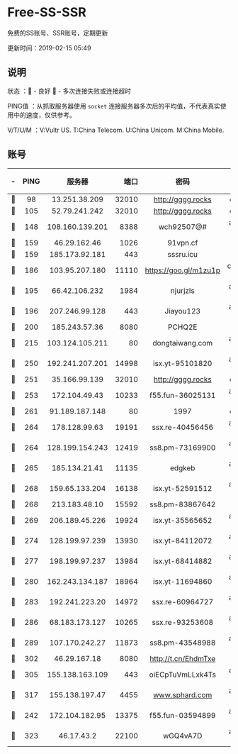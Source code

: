 # Free-SS-SSR

免费的SS账号、SSR账号，定期更新

更新时间：2019-02-15 05:49

## 说明

状态     ：🙂 - 良好 🙁 - 多次连接失败或连接超时

PING值   ：从抓取服务器使用 `socket` 连接服务器多次后的平均值，不代表真实使用中的速度，仅供参考。

V/T/U/M  ：V:Vultr US. T:China Telecom. U:China Unicom. M:China Mobile.

## 账号

|-|PING|服务器|端口|密码|加密方式|区域|V/T/U/M|
|:----:|:----:|:-----:|-----:|:----:|:----:|:----:|:----:|
|🙂|98|13.251.38.209|32010|http://gggg.rocks|chacha20|SG|10↑/10↑/10↑/10↑|
|🙂|105|52.79.241.242|32010|http://gggg.rocks|chacha20|KR|10↑/10↑/10↑/10↑|
|🙂|148|108.160.139.201|8388|wch92507@#|aes-256-cfb|JP|10↑/10↑/10↑/10↑|
|🙂|159|46.29.162.46|1026|91vpn.cf|rc4-md5|RU|10↑/10↑/10↑/10↑|
|🙂|159|185.173.92.181|443|sssru.icu|rc4-md5|RU|10↑/10↑/10↑/10↑|
|🙂|186|103.95.207.180|11110|https://goo.gl/m1zu1p|chacha20-ietf|US|10↑/10↑/10↑/10↑|
|🙂|195|66.42.106.232|1984|njurjzls|aes-256-cfb|US|10↑/10↑/10↑/10↑|
|🙂|196|207.246.99.128|443|Jiayou123|aes-256-cfb|US|10↑/10↑/10↑/10↑|
|🙂|200|185.243.57.36|8080|PCHQ2E|rc4-md5|US|10↑/10↑/10↑/10↑|
|🙂|215|103.124.105.211|80|dongtaiwang.com|aes-256-cfb|US|10↑/10↑/10↑/10↑|
|🙂|250|192.241.207.201|14998|isx.yt-95101820|aes-256-cfb|US|10↑/10↑/10↑/10↑|
|🙂|251|35.166.99.139|32010|http://gggg.rocks|chacha20|US|10↑/10↑/10↑/10↑|
|🙂|253|172.104.49.43|10233|f55.fun-36025131|aes-256-cfb|SG|10↑/10↑/10↑/10↑|
|🙂|261|91.189.187.148|80|1997|chacha20|US|10↑/10↑/10↑/10↑|
|🙂|264|178.128.99.63|19191|ssx.re-40456456|aes-256-cfb|SG|10↑/10↑/10↑/10↑|
|🙂|264|128.199.154.243|12419|ss8.pm-73169900|aes-256-cfb|SG|10↑/10↑/10↑/10↑|
|🙂|265|185.134.21.41|11135|edgkeb|aes-256-cfb|GB|10↑/10↑/10↑/10↑|
|🙂|268|159.65.133.204|16138|isx.yt-52591512|aes-256-cfb|SG|10↑/10↑/10↑/10↑|
|🙂|268|213.183.48.10|15592|ss8.pm-83867642|rc4-md5|RU|10↑/10↑/10↑/10↑|
|🙂|269|206.189.45.226|19924|isx.yt-35565652|aes-256-cfb|SG|10↑/10↑/10↑/10↑|
|🙂|274|128.199.97.239|13930|isx.yt-84112072|aes-256-cfb|SG|10↑/10↑/10↑/10↑|
|🙂|277|198.199.97.237|13984|isx.yt-68414882|aes-256-cfb|US|10↑/10↑/10↑/10↑|
|🙂|280|162.243.134.187|18964|isx.yt-11694860|aes-256-cfb|US|10↑/10↑/10↑/10↑|
|🙂|283|192.241.223.20|14972|ssx.re-60964727|aes-256-cfb|US|10↑/10↑/10↑/10↑|
|🙂|286|68.183.173.127|10265|ssx.re-93253608|aes-256-cfb|US|10↑/10↑/10↑/10↑|
|🙂|289|107.170.242.27|11873|ss8.pm-43548988|aes-256-cfb|US|10↑/10↑/10↑/10↑|
|🙂|302|46.29.167.18|8080|http://t.cn/EhdmTxe|rc4-md5|RU|10↑/10↑/10↑/10↑|
|🙂|305|155.138.163.109|443|oiECpTuVmLLxk4Ts|aes-256-cfb|US|10↑/10↑/10↑/10↑|
|🙂|317|155.138.197.47|4455|www.sphard.com|aes-256-cfb|US|10↑/10↑/10↑/10↑|
|🙂|242|172.104.182.95|13375|f55.fun-03594899|aes-256-cfb|SG|10↑/10↑/10↑/10↑|
|🙂|323|46.17.43.2|22100|wGQ4vA7D|aes-256-gcm|RU|10↑/10↑/10↑/10↑|

